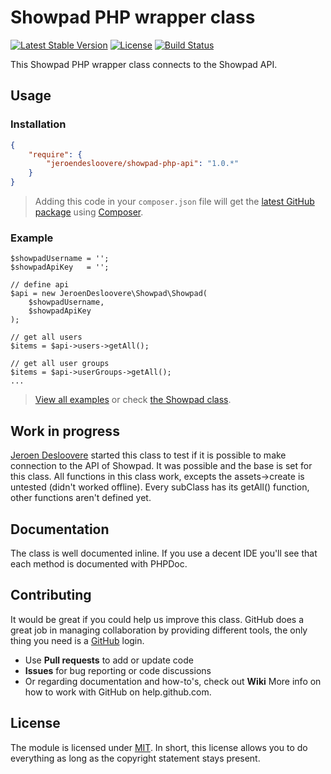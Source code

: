 # Showpad PHP wrapper class

[![Latest Stable Version](http://img.shields.io/packagist/v/jeroendesloovere/showpad-php-api.svg)](https://packagist.org/packages/jeroendesloovere/showpad-php-api)
[![License](http://img.shields.io/badge/license-MIT-lightgrey.svg)](https://github.com/jeroendesloovere/showpad-php-api/blob/master/LICENSE)
[![Build Status](http://img.shields.io/travis/jeroendesloovere/showpad-php-api.svg)](https://travis-ci.org/jeroendesloovere/showpad-php-api)

This Showpad PHP wrapper class connects to the Showpad API.

## Usage

### Installation

``` json
{
    "require": {
        "jeroendesloovere/showpad-php-api": "1.0.*"
    }
}
```

> Adding this code in your `composer.json` file will get the [latest GitHub package](https://packagist.org/packages/jeroendesloovere/showpad-php-api) using [Composer](https://getcomposer.org).

### Example

```
$showpadUsername = '';
$showpadApiKey   = ''; 

// define api
$api = new JeroenDesloovere\Showpad\Showpad(
    $showpadUsername,
    $showpadApiKey
);

// get all users
$items = $api->users->getAll();

// get all user groups
$items = $api->userGroups->getAll();
...
```
> [View all examples](/examples/example.php) or check [the Showpad class](/src/).


## Work in progress

[Jeroen Desloovere](https://github.com/jeroendesloovere) started this class to test if it is possible to make connection to the API of Showpad. It was possible and the base is set for this class. All functions in this class work, excepts the assets->create is untested (didn't worked offline). Every subClass has its getAll() function, other functions aren't defined yet.

## Documentation

The class is well documented inline. If you use a decent IDE you'll see that each method is documented with PHPDoc.

## Contributing

It would be great if you could help us improve this class. GitHub does a great job in managing collaboration by providing different tools, the only thing you need is a [GitHub](http://github.com) login.

* Use **Pull requests** to add or update code
* **Issues** for bug reporting or code discussions
* Or regarding documentation and how-to's, check out **Wiki**
More info on how to work with GitHub on help.github.com.

## License

The module is licensed under [MIT](./LICENSE). In short, this license allows you to do everything as long as the copyright statement stays present.